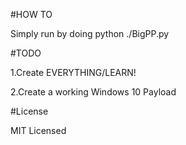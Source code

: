#HOW TO

Simply run by doing python ./BigPP.py 

#TODO 

1.Create EVERYTHING/LEARN! 

2.Create a working Windows 10 Payload 

#License

MIT Licensed 
